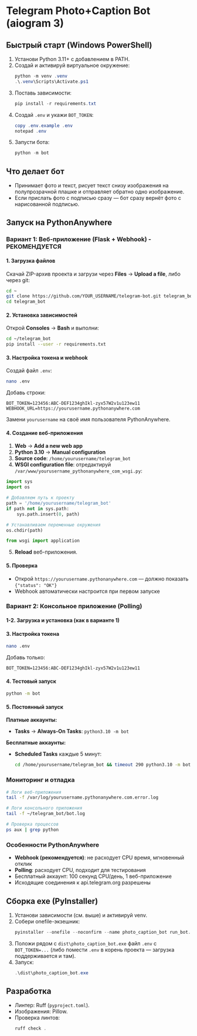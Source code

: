 # Telegram Photo+Caption Bot (aiogram 3)

## Быстрый старт (Windows PowerShell)

1. Установи Python 3.11+ с добавлением в PATH.
2. Создай и активируй виртуальное окружение:
   ```powershell
   python -m venv .venv
   .\.venv\Scripts\Activate.ps1
   ```
3. Поставь зависимости:
   ```powershell
   pip install -r requirements.txt
   ```
4. Создай `.env` и укажи `BOT_TOKEN`:
   ```powershell
   copy .env.example .env
   notepad .env
   ```
5. Запусти бота:
   ```powershell
   python -m bot
   ```

## Что делает бот
- Принимает фото и текст, рисует текст снизу изображения на полупрозрачной плашке и отправляет обратно одно изображение.
- Если прислать фото с подписью сразу — бот сразу вернёт фото с нарисованной подписью.

## Запуск на PythonAnywhere

### Вариант 1: Веб-приложение (Flask + Webhook) - РЕКОМЕНДУЕТСЯ

#### 1. Загрузка файлов
Скачай ZIP-архив проекта и загрузи через **Files** → **Upload a file**, либо через git:
```bash
cd ~
git clone https://github.com/YOUR_USERNAME/telegram-bot.git telegram_bot
cd telegram_bot
```

#### 2. Установка зависимостей
Открой **Consoles** → **Bash** и выполни:
```bash
cd ~/telegram_bot
pip install --user -r requirements.txt
```

#### 3. Настройка токена и webhook
Создай файл `.env`:
```bash
nano .env
```
Добавь строки:
```
BOT_TOKEN=123456:ABC-DEF1234ghIkl-zyx57W2v1u123ew11
WEBHOOK_URL=https://yourusername.pythonanywhere.com
```
Замени `yourusername` на своё имя пользователя PythonAnywhere.

#### 4. Создание веб-приложения
1. **Web** → **Add a new web app**
2. **Python 3.10** → **Manual configuration**
3. **Source code**: `/home/yourusername/telegram_bot`
4. **WSGI configuration file**: отредактируй `/var/www/yourusername_pythonanywhere_com_wsgi.py`:

```python
import sys
import os

# Добавляем путь к проекту
path = '/home/yourusername/telegram_bot'
if path not in sys.path:
    sys.path.insert(0, path)

# Устанавливаем переменные окружения
os.chdir(path)

from wsgi import application
```

5. **Reload** веб-приложения.

#### 5. Проверка
- Открой `https://yourusername.pythonanywhere.com` — должно показать `{"status": "OK"}`
- Webhook автоматически настроится при первом запуске

### Вариант 2: Консольное приложение (Polling)

#### 1-2. Загрузка и установка (как в варианте 1)

#### 3. Настройка токена
```bash
nano .env
```
Добавь только:
```
BOT_TOKEN=123456:ABC-DEF1234ghIkl-zyx57W2v1u123ew11
```

#### 4. Тестовый запуск
```bash
python -m bot
```

#### 5. Постоянный запуск
**Платные аккаунты:**
- **Tasks** → **Always-On Tasks**: `python3.10 -m bot`

**Бесплатные аккаунты:**
- **Scheduled Tasks** каждые 5 минут: 
  ```bash
  cd /home/yourusername/telegram_bot && timeout 290 python3.10 -m bot
  ```

### Мониторинг и отладка
```bash
# Логи веб-приложения
tail -f /var/log/yourusername.pythonanywhere.com.error.log

# Логи консольного приложения  
tail -f ~/telegram_bot/bot.log

# Проверка процессов
ps aux | grep python
```

### Особенности PythonAnywhere
- **Webhook (рекомендуется)**: не расходует CPU время, мгновенный отклик
- **Polling**: расходует CPU, подходит для тестирования
- Бесплатный аккаунт: 100 секунд CPU/день, 1 веб-приложение
- Исходящие соединения к api.telegram.org разрешены

## Сборка exe (PyInstaller)
1. Установи зависимости (см. выше) и активируй venv.
2. Собери onefile-экзешник:
   ```powershell
   pyinstaller --onefile --noconfirm --name photo_caption_bot run_bot.py
   ```
3. Положи рядом с `dist\photo_caption_bot.exe` файл `.env` с `BOT_TOKEN=...` (либо помести `.env` в корень проекта — загрузка поддерживается и там).
4. Запуск:
   ```powershell
   .\dist\photo_caption_bot.exe
   ```

## Разработка
- Линтер: Ruff (`pyproject.toml`).
- Изображения: Pillow.
- Проверка линтов:
  ```powershell
  ruff check .
  ```
